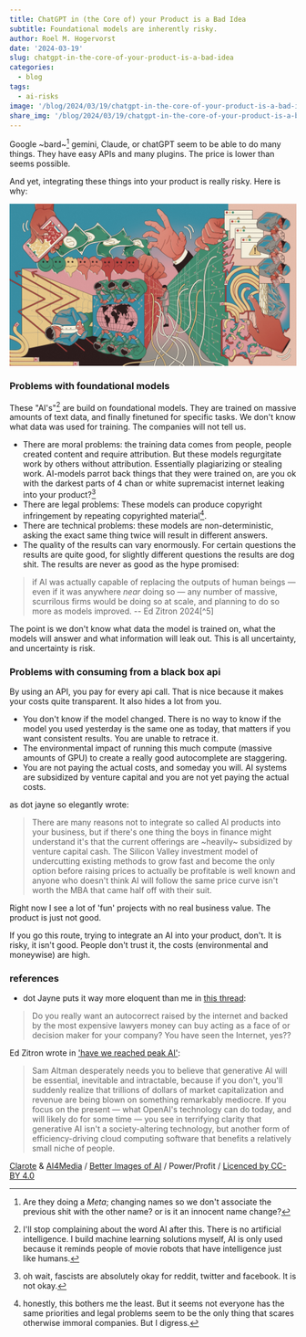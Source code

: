 ```yaml
---
title: ChatGPT in (the Core of) your Product is a Bad Idea
subtitle: Foundational models are inherently risky.
author: Roel M. Hogervorst
date: '2024-03-19'
slug: chatgpt-in-the-core-of-your-product-is-a-bad-idea
categories:
  - blog
tags:
  - ai-risks
image: '/blog/2024/03/19/chatgpt-in-the-core-of-your-product-is-a-bad-idea/Clarote-AI4MediaPower_Profit-1280x720.png'
share_img: '/blog/2024/03/19/chatgpt-in-the-core-of-your-product-is-a-bad-idea/Clarote-AI4MediaPower_Profit-1280x720.png'
---
```


<!-- content  -->

Google ~bard~[^2] gemini, Claude, or chatGPT seem to be able to do many things. 
They have easy APIs and many plugins. The price is lower than seems possible. 

And yet, integrating these things into your product is really risky.
Here is why:

![](Clarote-AI4MediaPower_Profit-1280x720.png)

### Problems with foundational models
These "AI's"[^3] are build on foundational models. They are trained on massive amounts of text data, and finally finetuned for specific tasks. We don't know what data was used for training. The companies will not tell us. 

- There are moral problems: the training data comes from people, people created content and require attribution. But these models regurgitate work by others without attribution. Essentially plagiarizing or stealing work. AI-models parrot back things that they were trained on, are you ok with the darkest parts of 4 chan or white supremacist internet leaking into your product?[^4]
- There are legal problems: These models can produce copyright infringement by repeating copyrighted material[^1].
- There are technical problems: these models are non-deterministic, asking the exact same thing twice will result in different answers.
- The quality of the results can vary enormously. For certain questions the results are quite good, for slightly different questions the results are dog shit. The results are never as good as the hype promised:

> if AI was actually capable of replacing the outputs of human beings — even if it was anywhere *near* doing so — any number of massive, scurrilous firms would be doing so at scale, and planning to do so more as models improved.  -- Ed Zitron 2024[^5]

The point is we don't know what data the model is trained on, what the models will answer and what information will leak out. This is all uncertainty, and uncertainty is risk. 


### Problems with consuming from a black box api
By using an API, you pay for every api call. That is nice because it makes your costs quite transparent. It also hides a lot from you.

- You don't know if the model changed. There is no way to know if the model you used yesterday is the same one as today, that matters if you want consistent results. You are unable to retrace it.
- The environmental impact of running this much compute (massive amounts of GPU) to create a really good autocomplete are staggering.
- You are not paying the actual costs, and someday you will. AI systems are subsidized by venture capital and you are not yet paying the actual costs. 

as dot jayne so elegantly wrote:

> There are many reasons not to integrate so called AI products into your business, but if there's one thing the boys in finance might understand it's that the current offerings are ~heavily~ subsidized by venture capital cash. The Silicon Valley investment model of undercutting existing methods to grow fast and become the only option before raising prices to actually be profitable is well known and anyone who doesn't think AI will follow the same price curve isn't worth the MBA that came half off with their suit.


Right now I see a lot of 'fun' projects with no real business value. The product is just not good.

If you go this route, trying to integrate an AI into your product, don't. It is risky, it isn't good. People don't trust it, the costs (environmental and moneywise) are high. 




### references


[^1]: honestly, this bothers me the least. But it seems not everyone has the same priorities and legal problems seem to be the only thing that scares otherwise immoral companies. But I digress. 
[^2]: Are they doing a *Meta*; changing names so we don't associate the previous shit with the other name? or is it an innocent name change? 
[^3]: I'll stop complaining about the word AI after this. There is no artificial intelligence. I build machine learning solutions myself, AI is only used because it reminds people of movie robots that have intelligence just like humans.
[^4]: oh wait, fascists are absolutely okay for reddit, twitter and facebook. It is not okay. 


- dot Jayne puts it way more eloquent than me in [this thread](https://tech.lgbt/@dotjayne/112090049761641133):

> Do you really want an autocorrect raised by the internet and backed by the most expensive lawyers money can buy acting as a face of or decision maker for your company? You have seen the Internet, yes??

Ed Zitron wrote in ['have we reached peak AI'](https://www.wheresyoured.at/peakai/):

> Sam Altman desperately needs you to believe that generative AI will be essential, inevitable and intractable, because if you don't, you'll suddenly realize that trillions of dollars of market capitalization and revenue are being blown on something remarkably mediocre. If you focus on the present — what OpenAI's technology can do today, and will likely do for some time — you see in terrifying clarity that generative AI isn't a society-altering technology, but another form of efficiency-driving cloud computing software that benefits a relatively small niche of people.


<span><a href="www.clarote.net">Clarote</a> & <a href="https://www.ai4media.eu/">AI4Media</a> / <a href="https://www.betterimagesofai.org">Better Images of AI</a> / Power/Profit / <a href="https://creativecommons.org/licenses/by/4.0/">Licenced by CC-BY 4.0</a></span>
